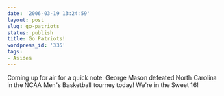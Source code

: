 ```yaml
---
date: '2006-03-19 13:24:59'
layout: post
slug: go-patriots
status: publish
title: Go Patriots!
wordpress_id: '335'
tags:
- Asides
---
```


Coming up for air for a quick note: George Mason defeated North Carolina in the NCAA Men's Basketball tourney today! We're in the Sweet 16!
